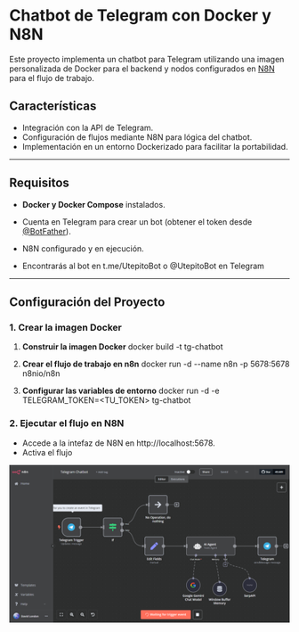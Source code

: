 # Chatbot de Telegram con Docker y N8N

Este proyecto implementa un chatbot para Telegram utilizando una imagen personalizada de Docker para el backend y nodos configurados en [N8N](https://n8n.io/) para el flujo de trabajo. 

## Características

- Integración con la API de Telegram.
- Configuración de flujos mediante N8N para lógica del chatbot.
- Implementación en un entorno Dockerizado para facilitar la portabilidad.

---

## Requisitos

- **Docker y Docker Compose** instalados.
- Cuenta en Telegram para crear un bot (obtener el token desde [@BotFather](https://core.telegram.org/bots#botfather)).
- N8N configurado y en ejecución.

- Encontrarás al bot en t.me/UtepitoBot o @UtepitoBot en Telegram

---

## Configuración del Proyecto

### 1. Crear la imagen Docker

1. **Construir la imagen Docker**
  docker build -t tg-chatbot

2. **Crear el flujo de trabajo en n8n**
  docker run -d --name n8n -p 5678:5678 n8nio/n8n

3. **Configurar las variables de entorno**
  docker run -d -e TELEGRAM_TOKEN=<TU_TOKEN> tg-chatbot

### 2. Ejecutar el flujo en N8N

- Accede a la intefaz de N8N en http://localhost:5678.
- Activa el flujo

![Vista previa del proyecto](./assets/2024-11-27.png)
